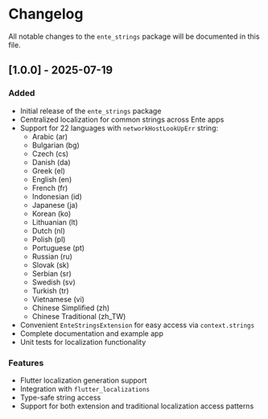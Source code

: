 # Changelog

All notable changes to the `ente_strings` package will be documented in this file.

## [1.0.0] - 2025-07-19

### Added
- Initial release of the `ente_strings` package
- Centralized localization for common strings across Ente apps
- Support for 22 languages with `networkHostLookUpErr` string:
  - Arabic (ar)
  - Bulgarian (bg)
  - Czech (cs)
  - Danish (da)
  - Greek (el)
  - English (en)
  - French (fr)
  - Indonesian (id)
  - Japanese (ja)
  - Korean (ko)
  - Lithuanian (lt)
  - Dutch (nl)
  - Polish (pl)
  - Portuguese (pt)
  - Russian (ru)
  - Slovak (sk)
  - Serbian (sr)
  - Swedish (sv)
  - Turkish (tr)
  - Vietnamese (vi)
  - Chinese Simplified (zh)
  - Chinese Traditional (zh_TW)
- Convenient `EnteStringsExtension` for easy access via `context.strings`
- Complete documentation and example app
- Unit tests for localization functionality

### Features
- Flutter localization generation support
- Integration with `flutter_localizations`
- Type-safe string access
- Support for both extension and traditional localization access patterns

